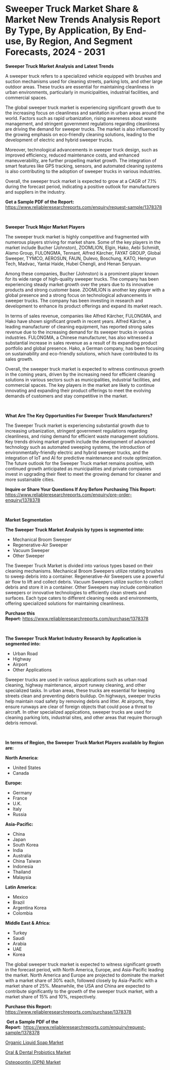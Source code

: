 <p><h1>Sweeper Truck Market Share & Market New Trends Analysis Report By Type, By Application, By End-use, By Region, And Segment Forecasts, 2024 - 2031</h1></p><p><strong>Sweeper Truck Market Analysis and Latest Trends</strong></p>
<p><p>A sweeper truck refers to a specialized vehicle equipped with brushes and suction mechanisms used for cleaning streets, parking lots, and other large outdoor areas. These trucks are essential for maintaining cleanliness in urban environments, particularly in municipalities, industrial facilities, and commercial spaces.</p><p>The global sweeper truck market is experiencing significant growth due to the increasing focus on cleanliness and sanitation in urban areas around the world. Factors such as rapid urbanization, rising awareness about waste management, and stringent government regulations regarding cleanliness are driving the demand for sweeper trucks. The market is also influenced by the growing emphasis on eco-friendly cleaning solutions, leading to the development of electric and hybrid sweeper trucks.</p><p>Moreover, technological advancements in sweeper truck design, such as improved efficiency, reduced maintenance costs, and enhanced maneuverability, are further propelling market growth. The integration of smart features like GPS tracking, sensors, and automated cleaning systems is also contributing to the adoption of sweeper trucks in various industries.</p><p>Overall, the sweeper truck market is expected to grow at a CAGR of 7.1% during the forecast period, indicating a positive outlook for manufacturers and suppliers in the industry.</p></p>
<p><strong>Get a Sample PDF of the Report:&nbsp;</strong> <a href="https://www.reliableresearchreports.com/enquiry/request-sample/1378378">https://www.reliableresearchreports.com/enquiry/request-sample/1378378</a></p>
<p>&nbsp;</p>
<p><strong>Sweeper Truck Major Market Players</strong></p>
<p><p>The sweeper truck market is highly competitive and fragmented with numerous players striving for market share. Some of the key players in the market include Bucher (Johnston), ZOOMLION, Elgin, Hako, Aebi Schmidt, Alamo Group, FULONGMA, Tennant, Alfred Kärcher, FAYAT GROUP, Global Sweeper, TYMCO, AEROSUN, FAUN, Dulevo, Boschung, KATO, Hengrun Tech, Madvac, Yantai Haide, Hubei Chengli, and Henan Senyuan.</p><p>Among these companies, Bucher (Johnston) is a prominent player known for its wide range of high-quality sweeper trucks. The company has been experiencing steady market growth over the years due to its innovative products and strong customer base. ZOOMLION is another key player with a global presence and a strong focus on technological advancements in sweeper trucks. The company has been investing in research and development to enhance its product offerings and expand its market reach.</p><p>In terms of sales revenue, companies like Alfred Kärcher, FULONGMA, and Hako have shown significant growth in recent years. Alfred Kärcher, a leading manufacturer of cleaning equipment, has reported strong sales revenue due to the increasing demand for its sweeper trucks in various industries. FULONGMA, a Chinese manufacturer, has also witnessed a substantial increase in sales revenue as a result of its expanding product portfolio and global presence. Hako, a German company, has been focusing on sustainability and eco-friendly solutions, which have contributed to its sales growth.</p><p>Overall, the sweeper truck market is expected to witness continuous growth in the coming years, driven by the increasing need for efficient cleaning solutions in various sectors such as municipalities, industrial facilities, and commercial spaces. The key players in the market are likely to continue innovating and expanding their product offerings to meet the evolving demands of customers and stay competitive in the market.</p></p>
<p>&nbsp;</p>
<p><strong>What Are The Key Opportunities For Sweeper Truck Manufacturers?</strong></p>
<p><p>The Sweeper Truck market is experiencing substantial growth due to increasing urbanization, stringent government regulations regarding cleanliness, and rising demand for efficient waste management solutions. Key trends driving market growth include the development of advanced technology such as automated sweeping systems, the introduction of environmentally-friendly electric and hybrid sweeper trucks, and the integration of IoT and AI for predictive maintenance and route optimization. The future outlook for the Sweeper Truck market remains positive, with continued growth anticipated as municipalities and private companies invest in upgrading their fleet to meet the growing demand for cleaner and more sustainable cities.</p></p>
<p><strong>Inquire or Share Your Questions If Any Before Purchasing This Report:</strong> <a href="https://www.reliableresearchreports.com/enquiry/pre-order-enquiry/1378378">https://www.reliableresearchreports.com/enquiry/pre-order-enquiry/1378378</a></p>
<p>&nbsp;</p>
<p><strong>Market Segmentation</strong></p>
<p><strong>The Sweeper Truck Market Analysis by types is segmented into:</strong></p>
<p><ul><li>Mechanical Broom Sweeper</li><li>Regenerative-Air Sweeper</li><li>Vacuum Sweeper</li><li>Other Sweeper</li></ul></p>
<p><p>The Sweeper Truck Market is divided into various types based on their cleaning mechanisms. Mechanical Broom Sweepers utilize rotating brushes to sweep debris into a container. Regenerative-Air Sweepers use a powerful air flow to lift and collect debris. Vacuum Sweepers utilize suction to collect debris and store it in a container. Other Sweepers may include combination sweepers or innovative technologies to efficiently clean streets and surfaces. Each type caters to different cleaning needs and environments, offering specialized solutions for maintaining cleanliness.</p></p>
<p><strong>Purchase this Report:&nbsp;</strong><a href="https://www.reliableresearchreports.com/purchase/1378378">https://www.reliableresearchreports.com/purchase/1378378</a></p>
<p>&nbsp;</p>
<p><strong>The Sweeper Truck Market Industry Research by Application is segmented into:</strong></p>
<p><ul><li>Urban Road</li><li>Highway</li><li>Airport</li><li>Other Applications</li></ul></p>
<p><p>Sweeper trucks are used in various applications such as urban road cleaning, highway maintenance, airport runway cleaning, and other specialized tasks. In urban areas, these trucks are essential for keeping streets clean and preventing debris buildup. On highways, sweeper trucks help maintain road safety by removing debris and litter. At airports, they ensure runways are clear of foreign objects that could pose a threat to aircraft. In other specialized applications, sweeper trucks are used for cleaning parking lots, industrial sites, and other areas that require thorough debris removal.</p></p>
<p>&nbsp;</p>
<p><strong>In terms of Region, the Sweeper Truck Market Players available by Region are:</strong></p>
<p>
    <p> <strong> North America: </strong>
        <ul>
            <li>United States</li>
            <li>Canada</li>
        </ul>
        </p> 
    <p> <strong> Europe: </strong>
        <ul>
            <li>Germany</li>
            <li>France</li>
            <li>U.K.</li>
            <li>Italy</li>
            <li>Russia</li>
        </ul>
        </p> 
    <p> <strong> Asia-Pacific: </strong>
        <ul>
            <li>China</li>
            <li>Japan</li>
            <li>South Korea</li>
            <li>India</li>
            <li>Australia</li>
            <li>China Taiwan</li>
            <li>Indonesia</li>
            <li>Thailand</li>
            <li>Malaysia</li>
        </ul>
        </p> 
    <p> <strong> Latin America: </strong>
        <ul>
            <li>Mexico</li>
            <li>Brazil</li>
            <li>Argentina Korea</li>
            <li>Colombia</li>
        </ul>
        </p> 
    <p> <strong> Middle East & Africa: </strong>
        <ul>
            <li>Turkey</li>
            <li>Saudi</li>
            <li>Arabia</li>
            <li>UAE</li>
            <li>Korea</li>
        </ul>
    </p>
    </p>
<p><p>The global sweeper truck market is expected to witness significant growth in the forecast period, with North America, Europe, and Asia-Pacific leading the market. North America and Europe are projected to dominate the market with a market share of 30% each, followed closely by Asia-Pacific with a market share of 25%. Meanwhile, the USA and China are expected to contribute significantly to the growth of the sweeper truck market, with a market share of 15% and 10%, respectively.</p></p>
<p><strong>Purchase this Report: </strong><a href="https://www.reliableresearchreports.com/purchase/1378378">https://www.reliableresearchreports.com/purchase/1378378</a></p>
<p>&nbsp;<strong>Get a Sample PDF of the Report:&nbsp;&nbsp;</strong><a href="https://www.reliableresearchreports.com/enquiry/request-sample/1378378">https://www.reliableresearchreports.com/enquiry/request-sample/1378378</a></p>
<p><strong></strong></p>
<p><p><a href="https://view.publitas.com/reportprime-1/organic-liquid-soap-market-size-2023-2030-global-industrial-analysis-key-geographical-regions-market-share-top-key-players-product-types-and-forecast-research-report/">Organic Liquid Soap Market</a></p><p><a href="https://view.publitas.com/reportprime-1/oral-dental-probiotics-market-challenges-opportunities-and-growth-drivers-and-major-market-players-forecasted-for-period-from-2023-2030/">Oral & Dental Probiotics Market</a></p><p><a href="https://view.publitas.com/reportprime-1/osteopontin-opn-market-size-market-share-and-global-market-analysis-report-2023-2030/">Osteopontin (OPN) Market</a></p></p>